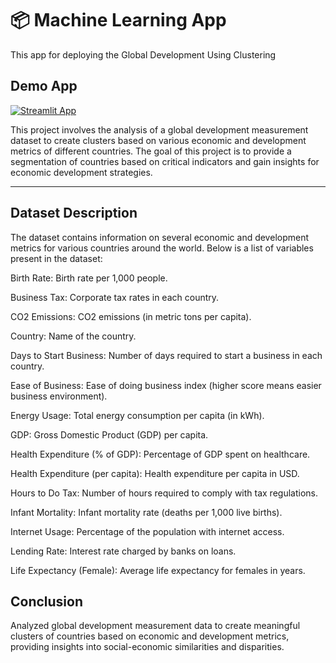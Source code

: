 # 📦 Machine Learning App 
This app for deploying the Global Development Using Clustering

## Demo App

[![Streamlit App](https://static.streamlit.io/badges/streamlit_badge_black_white.svg)](https://cluster-deploy2.streamlit.app/)

This project involves the analysis of a global development measurement dataset to create clusters based on various economic and development metrics of different countries. The goal of this project is to provide a segmentation of countries based on critical indicators and gain insights for economic development strategies.

------------------------------------------------------------------------------------------------------------------------------------------------------------------

## Dataset Description

The dataset contains information on several economic and development metrics for various countries around the world. Below is a list of variables present in the dataset:

Birth Rate: Birth rate per 1,000 people.

Business Tax: Corporate tax rates in each country.

CO2 Emissions: CO2 emissions (in metric tons per capita).

Country: Name of the country.

Days to Start Business: Number of days required to start a business in each country.

Ease of Business: Ease of doing business index (higher score means easier business environment).

Energy Usage: Total energy consumption per capita (in kWh).

GDP: Gross Domestic Product (GDP) per capita.

Health Expenditure (% of GDP): Percentage of GDP spent on healthcare.

Health Expenditure (per capita): Health expenditure per capita in USD.

Hours to Do Tax: Number of hours required to comply with tax regulations.

Infant Mortality: Infant mortality rate (deaths per 1,000 live births).

Internet Usage: Percentage of the population with internet access.

Lending Rate: Interest rate charged by banks on loans.

Life Expectancy (Female): Average life expectancy for females in years.

## Conclusion

Analyzed global development measurement data to create meaningful clusters of countries based on 
economic and development metrics, providing insights into social-economic similarities and 
disparities.

